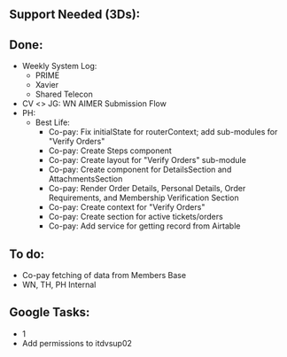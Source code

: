 ## Support Needed (3Ds):
## Done:
  - Weekly System Log:
    - PRIME
    - Xavier
    - Shared Telecon
  - CV <> JG: WN AIMER Submission Flow
  - PH:
    - Best Life:
      - Co-pay: Fix initialState for routerContext; add sub-modules for "Verify Orders"
      - Co-pay: Create Steps component
      - Co-pay: Create layout for "Verify Orders" sub-module
      - Co-pay: Create component for DetailsSection and AttachmentsSection
      - Co-pay: Render Order Details, Personal Details, Order Requirements, and Membership Verification Section
      - Co-pay: Create context for "Verify Orders"
      - Co-pay: Create section for active tickets/orders
      - Co-pay: Add service for getting record from Airtable
## To do:
  - Co-pay fetching of data from Members Base
  - WN, TH, PH Internal
## Google Tasks:
  - 1
  - Add permissions to itdvsup02
